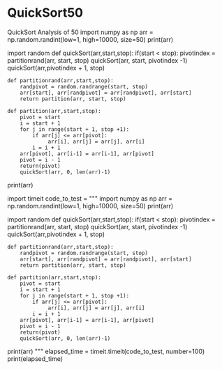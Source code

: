 # QuickSort50
QuickSort Analysis of 50
import numpy as np
arr = np.random.randint(low=1, high=10000, size=50)
print(arr)

import random
def quickSort(arr,start,stop):
    if(start < stop):
         pivotindex = partitionrand(arr, start, stop)
         quickSort(arr, start, pivotindex -1)
         quickSort(arr,pivotindex + 1, stop)

    def partitionrand(arr,start,stop):
        randpivot = random.randrange(start, stop)
        arr[start], arr[randpivot] = arr[randpivot], arr[start]
        return partition(arr, start, stop)

    def partition(arr,start,stop):
        pivot = start
        i = start + 1
        for j in range(start + 1, stop +1):
            if arr[j] <= arr[pivot]:
                 arr[i], arr[j] = arr[j], arr[i]
            i = i + 1
        arr[pivot], arr[i-1] = arr[i-1], arr[pivot]
        pivot = i - 1
        return(pivot)
        quickSort(arr, 0, len(arr)-1)
print(arr)

import timeit
code_to_test = """ 
import numpy as np
arr = np.random.randint(low=1, high=10000, size=50)
print(arr)

import random
def quickSort(arr,start,stop):
    if(start < stop):
         pivotindex = partitionrand(arr, start, stop)
         quickSort(arr, start, pivotindex -1)
         quickSort(arr,pivotindex + 1, stop)

    def partitionrand(arr,start,stop):
        randpivot = random.randrange(start, stop)
        arr[start], arr[randpivot] = arr[randpivot], arr[start]
        return partition(arr, start, stop)

    def partition(arr,start,stop):
        pivot = start
        i = start + 1
        for j in range(start + 1, stop +1):
            if arr[j] <= arr[pivot]:
                 arr[i], arr[j] = arr[j], arr[i]
            i = i + 1
        arr[pivot], arr[i-1] = arr[i-1], arr[pivot]
        pivot = i - 1
        return(pivot)
        quickSort(arr, 0, len(arr)-1)
print(arr) """
elapsed_time = timeit.timeit(code_to_test, number=100)
print(elapsed_time)
